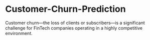 # Customer-Churn-Prediction
Customer churn—the loss of clients or subscribers—is a significant challenge for FinTech companies operating in a highly competitive environment. 
